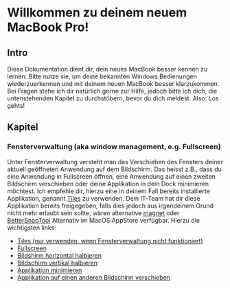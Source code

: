 # Willkommen zu deinem neuem MacBook Pro!
## Intro

Diese Dokumentation dient dir, dein neues MacBook besser kennen zu lernen. Bitte nutze sie, um deine bekannten Windows Bedienungen wiederzuerkennen und mit deinem neuen MacBook besser klarzukommen. Bei Fragen stehe ich dir natürlich gerne zur Hilfe, jedoch bitte ich dich, die untenstehenden Kapitel zu durchstöbern, bevor du dich meldest. Also: Los gehts!

## Kapitel

### Fensterverwaltung (aka window management, e.g. Fullscreen)
Unter Fensterverwaltung versteht man das Verschieben des Fensters deiner aktuell geöffneten Anwendung auf dem Bildschirm. Das heisst z.B., dass du eine Anwendung in Fullscreen öffnen, eine Anwendung auf einen zweiten Bildschirm verschieben oder deine Applikation in dein Dock minimieren möchtest. Ich empfehle dir, hierzu eine in deinem Fall bereits installierte Applikation, genannt [Tiles](https://freemacsoft.net/tiles/) zu verwenden. Dein IT-Team hat dir diese Applikation bereits freigegeben, falls dies jedoch aus irgendeinem Grund nicht mehr erlaubt sein sollte, wären alternative [magnet](https://apps.apple.com/us/app/magnet/id441258766?mt=12) oder [BetterSnapTool](https://apps.apple.com/app/bettersnaptool/id417375580)  Alternativ im MacOS AppStore verfügbar. Hierzu die wichtigsten links:

- [Tiles (nur verwenden, wenn Fensterverwaltung nicht funktioniert)](Tiles%20(nur%20verwenden,%20wenn%20Fensterverwaltung%20nicht%20funktioniert).md)
- [Fullscreen](Fullscreen.md)
- [Bildshirm horizontal halbieren](Bildshirm%20horizontal%20halbieren.md)
- [Bildschirm vertikal halbieren](Bildschirm%20vertikal%20halbieren.md)
- [Applikation minimieren](Applikation%20minimieren.md)
- [Applikation auf einen anderen Bildschirm verschieben](Applikation%20auf%20einen%20anderen%20Bildschirm%20verschieben.md)



